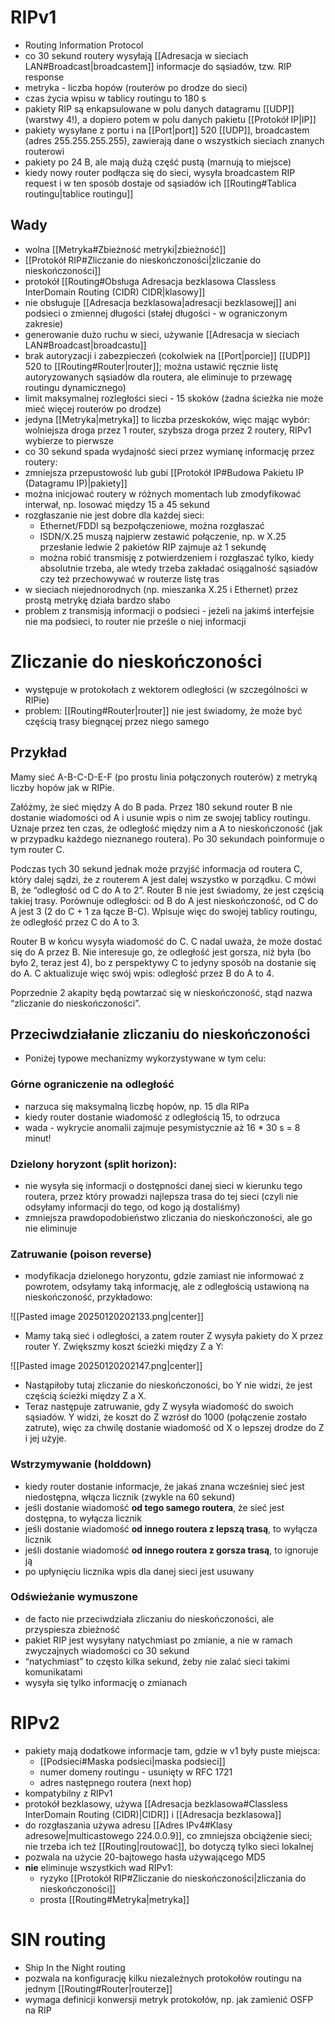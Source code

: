 
# RIPv1

- Routing Information Protocol
- co 30 sekund routery wysyłają [[Adresacja w sieciach LAN#Broadcast|broadcastem]] informacje do sąsiadów, tzw. RIP response
- metryka - liczba hopów (routerów po drodze do sieci)
- czas życia wpisu w tablicy routingu to 180 s
- pakiety RIP są enkapsulowane w polu danych datagramu [[UDP]] (warstwy 4!), a dopiero potem w polu danych pakietu [[Protokół IP|IP]]
- pakiety wysyłane z portu i na [[Port|port]] 520 [[UDP]], broadcastem (adres 255.255.255.255), zawierają dane o wszystkich sieciach znanych routerowi
- pakiety po 24 B, ale mają dużą część pustą (marnują to miejsce)
- kiedy nowy router podłącza się do sieci, wysyła broadcastem RIP request i w ten sposób dostaje od sąsiadów ich [[Routing#Tablica routingu|tablice routingu]]
## Wady

- wolna [[Metryka#Zbieżność metryki|zbieżność]]
- [[Protokół RIP#Zliczanie do nieskończoności|zliczanie do nieskończoności]]
- protokół [[Routing#Obsługa Adresacja bezklasowa Classless InterDomain Routing (CIDR) CIDR|klasowy]]
- nie obsługuje [[Adresacja bezklasowa|adresacji bezklasowej]] ani podsieci o zmiennej długości (stałej długości - w ograniczonym zakresie)
- generowanie dużo ruchu w sieci, używanie [[Adresacja w sieciach LAN#Broadcast|broadcastu]]
- brak autoryzacji i zabezpieczeń (cokolwiek na [[Port|porcie]] [[UDP]] 520 to [[Routing#Router|router]]; można ustawić ręcznie listę autoryzowanych sąsiadów dla routera, ale eliminuje to przewagę routingu dynamicznego)
- limit maksymalnej rozległości sieci - 15 skoków (żadna ścieżka nie może mieć więcej routerów po drodze)
- jedyna [[Metryka|metryka]] to liczba przeskoków, więc mając wybór: wolniejsza droga przez 1 router, szybsza droga przez 2 routery, RIPv1 wybierze to pierwsze
- co 30 sekund spada wydajność sieci przez wymianę informację przez routery:
- zmniejsza przepustowość lub gubi [[Protokół IP#Budowa Pakietu IP (Datagramu IP)|pakiety]]
- można inicjować routery w różnych momentach lub zmodyfikować interwał, np. losować między 15 a 45 sekund
- rozgłaszanie nie jest dobre dla każdej sieci:
	- Ethernet/FDDI są bezpołączeniowe, można rozgłaszać
	- ISDN/X.25 muszą najpierw zestawić połączenie, np. w X.25 przesłanie ledwie 2 pakietów RIP zajmuje aż 1 sekundę
	- można robić transmisję z potwierdzeniem i rozgłaszać tylko, kiedy absolutnie trzeba, ale wtedy trzeba zakładać osiągalność sąsiadów czy też przechowywać w routerze listę tras
- w sieciach niejednorodnych (np. mieszanka X.25 i Ethernet) przez prostą metrykę działa bardzo słabo
- problem z transmisją informacji o podsieci - jeżeli na jakimś interfejsie nie ma podsieci, to router nie prześle o niej informacji
# Zliczanie do nieskończoności

- występuje w protokołach z wektorem odległości (w szczególności w RIPie)
- problem: [[Routing#Router|router]] nie jest świadomy, że może być częścią trasy biegnącej przez niego samego
## Przykład

Mamy sieć A-B-C-D-E-F (po prostu linia połączonych routerów) z metryką liczby hopów jak
w RIPie.

Załóżmy, że sieć między A do B pada. Przez 180 sekund router B nie dostanie wiadomości
od A i usunie wpis o nim ze swojej tablicy routingu. Uznaje przez ten czas, że odległość
między nim a A to nieskończoność (jak w przypadku każdego nieznanego routera). Po 30
sekundach poinformuje o tym router C.

Podczas tych 30 sekund jednak może przyjść informacja od routera C, który dalej sądzi, że
z routerem A jest dalej wszystko w porządku. C mówi B, że “odległość od C do A to 2”.
Router B nie jest świadomy, że jest częścią takiej trasy. Porównuje odległości: od B do A
jest nieskończoność, od C do A jest 3 (2 do C + 1 za łącze B-C). Wpisuje więc do swojej
tablicy routingu, że odległość przez C do A to 3.

Router B w końcu wysyła wiadomość do C. C nadal uważa, że może dostać się do A przez
B. Nie interesuje go, że odległość jest gorsza, niż była (bo było 2, teraz jest 4), bo z
perspektywy C to jedyny sposób na dostanie się do A. C aktualizuje więc swój wpis:
odległość przez B do A to 4.

Poprzednie 2 akapity będą powtarzać się w nieskończoność, stąd nazwa “zliczanie do
nieskończoności”.
## Przeciwdziałanie zliczaniu do nieskończoności

- Poniżej typowe mechanizmy wykorzystywane w tym celu:
### Górne ograniczenie na odległość

- narzuca się maksymalną liczbę hopów, np. 15 dla RIPa
- kiedy router dostanie wiadomość z odległością 15, to odrzuca
- wada - wykrycie anomalii zajmuje pesymistycznie aż 16 * 30 s = 8 minut!
### Dzielony horyzont (split horizon):

- nie wysyła się informacji o dostępności danej sieci w kierunku tego routera, przez który prowadzi najlepsza trasa do tej sieci (czyli nie odsyłamy informacji do tego, od kogo ją dostaliśmy)
- zmniejsza prawdopodobieństwo zliczania do nieskończoności, ale go nie eliminuje
### Zatruwanie (poison reverse)

- modyfikacja dzielonego horyzontu, gdzie zamiast nie informować z powrotem, odsyłamy taką informację, ale z odległością ustawioną na nieskończoność, przykładowo:

![[Pasted image 20250120202133.png|center]]

- Mamy taką sieć i odległości, a zatem router Z wysyła pakiety do X przez router Y. Zwiększmy koszt ścieżki między Z a Y:

![[Pasted image 20250120202147.png|center]]

- Nastąpiłoby tutaj zliczanie do nieskończoności, bo Y nie widzi, że jest częścią ścieżki między Z a X.
- Teraz następuje zatruwanie, gdy Z wysyła wiadomość do swoich sąsiadów. Y widzi, że koszt do Z wzrósł do 1000 (połączenie zostało zatrute), więc za chwilę dostanie wiadomość od X o lepszej drodze do Z i jej użyje.
### Wstrzymywanie (holddown)

- kiedy router dostanie informacje, że jakaś znana wcześniej sieć jest niedostępna, włącza licznik (zwykle na 60 sekund)
- jeśli dostanie wiadomość **od tego samego routera**, że sieć jest dostępna, to wyłącza licznik
- jeśli dostanie wiadomość **od innego routera z lepszą trasą**, to wyłącza licznik
- jeśli dostanie wiadomość **od innego routera z gorsza trasą**, to ignoruje ją
- po upłynięciu licznika wpis dla danej sieci jest usuwany
### Odświeżanie wymuszone

- de facto nie przeciwdziała zliczaniu do nieskończoności, ale przyspiesza zbieżność
- pakiet RIP jest wysyłany natychmiast po zmianie, a nie w ramach zwyczajnych wiadomości co 30 sekund
- “natychmiast” to często kilka sekund, żeby nie zalać sieci takimi komunikatami
- wysyła się tylko informację o zmianach
# RIPv2


- pakiety mają dodatkowe informacje tam, gdzie w v1 były puste miejsca:
	- [[Podsieci#Maska podsieci|maska podsieci]]
	- numer domeny routingu - usunięty w RFC 1721
	- adres następnego routera (next hop)
- kompatybilny z RIPv1
- protokół bezklasowy, używa [[Adresacja bezklasowa#Classless InterDomain Routing (CIDR)|CIDR]] i [[Adresacja bezklasowa]]
- do rozgłaszania używa adresu [[Adres IPv4#Klasy adresowe|multicastowego 224.0.0.9]], co zmniejsza obciążenie sieci; nie trzeba ich też [[Routing|routować]], bo dotyczą tylko sieci lokalnej
- pozwala na użycie 20-bajtowego hasła używającego MD5
- **nie** eliminuje wszystkich wad RIPv1:
	- ryzyko [[Protokół RIP#Zliczanie do nieskończoności|zliczania do nieskończoności]]
	- prosta [[Routing#Metryka|metryka]]
# SIN routing

- Ship In the Night routing
- pozwala na konfigurację kilku niezależnych protokołów routingu na jednym [[Routing#Router|routerze]]
- wymaga definicji konwersji metryk protokołów, np. jak zamienić OSFP na RIP